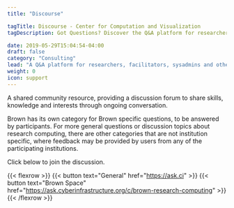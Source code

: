 ```yaml
---
title: "Discourse"

tagTitle: Discourse - Center for Computation and Visualization
tagDescription: Got Questions? Discover the Q&A platform for researchers, facilitators, sysadmins and others who do research computing.

date: 2019-05-29T15:04:54-04:00
draft: false
category: "Consulting"
lead: "A Q&A platform for researchers, facilitators, sysadmins and others who do research computing."
weight: 0
icon: support
---
```


A shared community resource, providing a discussion forum to share skills, knowledge and interests through ongoing conversation.

Brown has its own category for Brown specific questions, to be answered by participants. For more general questions or discussion topics about research computing, there are other categories that are not institution specific, where feedback may be provided by users from any of the participating institutions.

Click below to join the discussion.

{{< flexrow >}}
{{< button text="General" href="https://ask.ci" >}}
{{< button text="Brown Space" href="https://ask.cyberinfrastructure.org/c/brown-research-computing" >}}
{{< /flexrow >}}